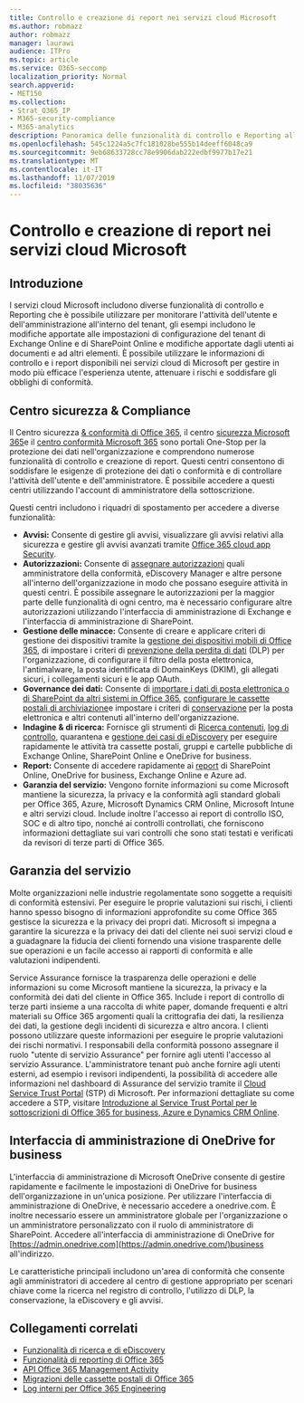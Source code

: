 ```yaml
---
title: Controllo e creazione di report nei servizi cloud Microsoft
ms.author: robmazz
author: robmazz
manager: laurawi
audience: ITPro
ms.topic: article
ms.service: O365-seccomp
localization_priority: Normal
search.appverid:
- MET150
ms.collection:
- Strat_O365_IP
- M365-security-compliance
- M365-analytics
description: Panoramica delle funzionalità di controllo e Reporting all'interno di Office 365, Microsoft 365 e Service Assurance.
ms.openlocfilehash: 545c1224a5c7fc181028be555b14deeff6048ca9
ms.sourcegitcommit: 9eb68633728cc78e9906dab222edbf9977b17e21
ms.translationtype: MT
ms.contentlocale: it-IT
ms.lasthandoff: 11/07/2019
ms.locfileid: "38035636"
---
```

# <a name="auditing-and-reporting-in-microsoft-cloud-services"></a>Controllo e creazione di report nei servizi cloud Microsoft

## <a name="introduction"></a>Introduzione

I servizi cloud Microsoft includono diverse funzionalità di controllo e Reporting che è possibile utilizzare per monitorare l'attività dell'utente e dell'amministrazione all'interno del tenant, gli esempi includono le modifiche apportate alle impostazioni di configurazione del tenant di Exchange Online e di SharePoint Online e modifiche apportate dagli utenti ai documenti e ad altri elementi. È possibile utilizzare le informazioni di controllo e i report disponibili nei servizi cloud di Microsoft per gestire in modo più efficace l'esperienza utente, attenuare i rischi e soddisfare gli obblighi di conformità.

## <a name="security--compliance-centers"></a>Centro sicurezza & Compliance

Il Centro sicurezza [& conformità di Office 365](https://protection.office.com), il centro [sicurezza Microsoft 365](https://security.microsoft.com)e il [centro conformità Microsoft 365](https://compliance.microsoft.com) sono portali One-Stop per la protezione dei dati nell'organizzazione e comprendono numerose funzionalità di controllo e creazione di report. Questi centri consentono di soddisfare le esigenze di protezione dei dati o conformità e di controllare l'attività dell'utente e dell'amministratore. È possibile accedere a questi centri utilizzando l'account di amministratore della sottoscrizione.

Questi centri includono i riquadri di spostamento per accedere a diverse funzionalità:

- **Avvisi:** Consente di gestire gli avvisi, visualizzare gli avvisi relativi alla sicurezza e gestire gli avvisi avanzati tramite [Office 365 cloud app Security](https://docs.microsoft.com/cloud-app-security/what-is-cloud-app-security).
- **Autorizzazioni:** Consente di [assegnare autorizzazioni](https://support.office.com/article/Give-users-access-to-the-Office-365-Security-Compliance-Center-2cfce2c8-20c5-47f9-afc4-24b059c1bd76) quali amministratore della conformità, eDiscovery Manager e altre persone all'interno dell'organizzazione in modo che possano eseguire attività in questi centri. È possibile assegnare le autorizzazioni per la maggior parte delle funzionalità di ogni centro, ma è necessario configurare altre autorizzazioni utilizzando l'interfaccia di amministrazione di Exchange e l'interfaccia di amministrazione di SharePoint.
- **Gestione delle minacce:** Consente di creare e applicare criteri di gestione dei dispositivi tramite la [gestione dei dispositivi mobili di Office 365](https://support.office.com/article/Overview-of-Mobile-Device-Management-for-Office-365-faa7d8e5-645d-4d59-839c-c8d4c1869e4a), di impostare i criteri di [prevenzione della perdita di dati](https://support.office.com/article/Overview-of-data-loss-prevention-policies-1966b2a7-d1e2-4d92-ab61-42efbb137f5e) (DLP) per l'organizzazione, di configurare il filtro della posta elettronica, l'antimalware, la posta identificata di DomainKeys (DKIM), gli allegati sicuri, i collegamenti sicuri e le app OAuth.
- **Governance dei dati:** Consente di [importare i dati di posta elettronica o di SharePoint da altri sistemi in Office 365](https://support.office.com/article/Import-PST-files-or-SharePoint-data-to-Office-365-ba688e0a-0fcb-4bd7-8e57-2b669564ea84), [configurare le cassette postali di archiviazione](https://support.office.com/article/Enable-archive-mailboxes-in-the-Office-365-Security-Compliance-Center-268a109e-7843-405b-bb3d-b9393b2342ce)e impostare i criteri di [conservazione](https://docs.microsoft.com/microsoft-365/compliance/retention-policies) per la posta elettronica e altri contenuti all'interno dell'organizzazione.
- **Indagine & di ricerca:** Fornisce gli strumenti di [Ricerca contenuti](https://support.office.com/article/Run-a-Content-Search-in-the-Office-365-Security-Compliance-Center-61852fd9-fe8a-4880-a339-cb19ed3bff4a), [log di controllo](https://support.office.com/article/Search-the-audit-log-in-the-Office-365-Security-Compliance-Center-0d4d0f35-390b-4518-800e-0c7ec95e946c), quarantena e [gestione dei casi di eDiscovery](https://support.office.com/article/Manage-eDiscovery-cases-in-the-Office-365-Security-Compliance-Center-edea80d6-20a7-40fb-b8c4-5e8c8395f6da) per eseguire rapidamente le attività tra cassette postali, gruppi e cartelle pubbliche di Exchange Online, SharePoint Online e OneDrive for business.
- **Report:** Consente di accedere rapidamente ai [report](https://support.office.com/article/Reports-in-the-Office-365-Security-Compliance-Center-7acd33ce-1ec8-49fb-b625-43bac7b58c5a) di SharePoint Online, OneDrive for business, Exchange Online e Azure ad.
- **Garanzia del servizio:** Vengono fornite informazioni su come Microsoft mantiene la sicurezza, la privacy e la conformità agli standard globali per Office 365, Azure, Microsoft Dynamics CRM Online, Microsoft Intune e altri servizi cloud. Include inoltre l'accesso ai report di controllo ISO, SOC e di altro tipo, nonché ai controlli controllati, che forniscono informazioni dettagliate sui vari controlli che sono stati testati e verificati da revisori di terze parti di Office 365.

## <a name="service-assurance"></a>Garanzia del servizio

Molte organizzazioni nelle industrie regolamentate sono soggette a requisiti di conformità estensivi. Per eseguire le proprie valutazioni sui rischi, i clienti hanno spesso bisogno di informazioni approfondite su come Office 365 gestisce la sicurezza e la privacy dei propri dati. Microsoft si impegna a garantire la sicurezza e la privacy dei dati del cliente nei suoi servizi cloud e a guadagnare la fiducia dei clienti fornendo una visione trasparente delle sue operazioni e un facile accesso ai rapporti di conformità e alle valutazioni indipendenti.

Service Assurance fornisce la trasparenza delle operazioni e delle informazioni su come Microsoft mantiene la sicurezza, la privacy e la conformità dei dati del cliente in Office 365. Include i report di controllo di terze parti insieme a una raccolta di white paper, domande frequenti e altri materiali su Office 365 argomenti quali la crittografia dei dati, la resilienza dei dati, la gestione degli incidenti di sicurezza e altro ancora. I clienti possono utilizzare queste informazioni per eseguire le proprie valutazioni dei rischi normativi. I responsabili della conformità possono assegnare il ruolo "utente di servizio Assurance" per fornire agli utenti l'accesso al servizio Assurance. L'amministratore tenant può anche fornire agli utenti esterni, ad esempio i revisori indipendenti, la possibilità di accedere alle informazioni nel dashboard di Assurance del servizio tramite il [Cloud Service Trust Portal](https://aka.ms/STP) (STP) di Microsoft. Per informazioni dettagliate su come accedere a STP, visitare [Introduzione al Service Trust Portal per le sottoscrizioni di Office 365 for business, Azure e Dynamics CRM Online](https://aka.ms/STPHelp).

## <a name="onedrive-for-business-admin-center"></a>Interfaccia di amministrazione di OneDrive for business

L'interfaccia di amministrazione di Microsoft OneDrive consente di gestire rapidamente e facilmente le impostazioni di OneDrive for business dell'organizzazione in un'unica posizione. Per utilizzare l'interfaccia di amministrazione di OneDrive, è necessario accedere a onedrive.com. È inoltre necessario essere un amministratore globale per l'organizzazione o un amministratore personalizzato con il ruolo di amministratore di SharePoint. Accedere all'interfaccia di amministrazione di OneDrive for [https://admin.onedrive.com](https://admin.onedrive.com/)business all'indirizzo.

Le caratteristiche principali includono un'area di conformità che consente agli amministratori di accedere al centro di gestione appropriato per scenari chiave come la ricerca nel registro di controllo, l'utilizzo di DLP, la conservazione, la eDiscovery e gli avvisi.

## <a name="related-links"></a>Collegamenti correlati

- [Funzionalità di ricerca e di eDiscovery](office-365-ediscovery-and-search-features.md)
- [Funzionalità di reporting di Office 365](office-365-reporting-features.md)
- [API Office 365 Management Activity](office-365-management-activity-api.md)
- [Migrazioni delle cassette postali di Office 365](office-365-mailbox-migrations.md)
- [Log interni per Office 365 Engineering](office-365-internal-logging.md)